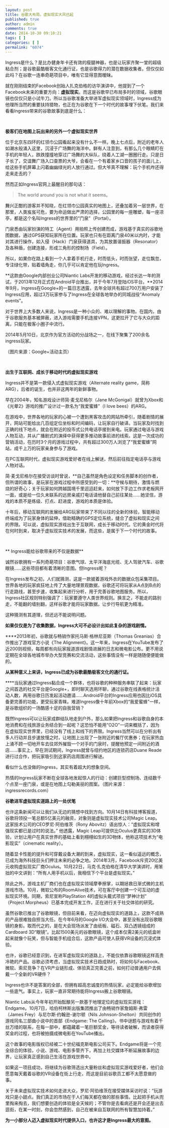 ```yaml
---
layout: post
title: 谷歌大布局，虚拟现实大风已起
published: true
author: admin
comments: true
date: 2014-10-30 09:10:21
tags: [ ]
categories: [ ]
permalink: "6074"
---
```

Ingress是什么？是比办健身年卡还有效的瘦腿神器，也是让玩家齐聚一堂的超级粘合剂；是谷歌最酷极客文化通行证，也是谷歌得力的潜在数据收集者。但仅仅如此吗？在谷歌一连串奇葩项目中，唯有它显得意图暧昧。

就在刚刚结束的Facebook创始人扎克伯格的访华演讲中，他提到了一个Facebook未来的重要方向：**虚拟现实**。而这是谷歌早已布局多时的领域，谷歌眼镜也仅仅只是小试牛刀。所以当谷歌准备大举进军虚拟现实领域时，Ingress成为他理所当然的重要扶持猎物，也正在为谷歌在下一个时代的故事埋下伏笔。我们来看看Ingress带来的谷歌故事到底是什么：

&nbsp;

**极客们在地图上玩出来的另外一个虚拟现实世界**

位于北京东四环的红领巾公园看起来没有什么不一样。晚上七点后，附近的老年人如潮水般涌入这里，沉浸于广场舞的海洋中。鲜有人注意到，有那么几个眼睛盯在手机的年轻人，跌跌撞撞地穿过广场舞的大纵队，绕着人工湖一圈圈行走。只是日子长了，交谊舞广场入口查票的大爷，会看在一个有着家乡口音的孩子的面儿上，给这些手机屏幕上闪着幽幽绿光的人放行通过。但大爷真不理解：玩个手机咋还得走来走去的？

然而正如Ingress官网上最醒目的那句话：

> The world around you is not what it seems。

舞兴正酣的游客并不知晓，在红领巾公园真实的地图上，还叠加着另一层世界，在那里，人类岌岌可危，要为命运做出严肃的选择，公园里的每一座雕塑，每一座凉亭，都是这个名叫Ingress的世界里的“门泉”（Portal）。

门泉悉由玩家扮演的特工（Agent）用拍照上传创建而成，游戏基于真实的谷歌地图数据，通过GPS获知玩家所在位置。玩家也只有在距离门泉40米以内时，才能对其进行操作，如入侵（Hack）门泉获得道具，为其放置谐振器（Resonator）及各种盾，创建连接，形成三角形的控制场（Field）。

所以，如果你在路上看到一个人拿着手机行走，时而低头，时而张望，走位飘忽，专注绿化带，贴着墙角走，你几乎可以肯定他在玩Ingress。

**这款由Google内部创业公司Niantic Labs开发的移动游戏，经过长达一年的测试，于2013年12月正式在Android平台推出，并于今年7月登陆iOS平台。**2014年9月，Ingress在Google+的一篇日志透露，去年全球共有超过700万用户安装了Ingress应用，超过3万玩家参与了Ingress在全球各地举办的同城战役“Anomaly events”。

对于世界上大多数人来说，Ingress是一种小众的、难以理解的事物。在国内，由于谷歌服务基本被屏蔽，进入游戏需要手机连接VPN，这更拉开了它与大众的距离，只能在极客小圈子中流行。



2014年5月10日，北京作为官方活动的分战场之一，在线下聚集了200余名ingress玩家。
  
（图片来源：Google+活动主页）

&nbsp;

**出生于互联网、成长于移动时代的虚拟现实游戏**

Ingress并不是第一款侵入式虚拟现实游戏（Alternate reality game，简称ARG），后者的诞生，也并非这两年的新鲜事物。

早在2004年，知名游戏设计师简·麦戈尼格尔（Jane McGonigal）就曾为Xbox和《光晕2》游戏的推广设计过一款名为“我爱蜜蜂”（I love bees）的ARG。

在游戏中，世界各地的玩家的心被一个遭到黑客攻击的网站所牵引，随着剧情的展开，网站可能给出几百组定位坐标和时间编码，让玩家自行破译。当玩家及时找到正确的线下地点，就会在附近的投币式公共电话亭接到来电。玩家通过电话与游戏人物互动，并从广播剧式的演绎中获得更多推动故事前进的线索。这是一次成功的营销活动，在历时3个月的游戏过程中，共有超过300万人浏览了“我爱蜜蜂”网站，成千上万的玩家亲身参与了游戏。


  在PC互联网时代，虚拟现实游戏爱好者在线上解谜，然后前往指定电话亭与游戏人物对话。


简·麦戈尼格尔在接受访谈时曾说，**自己虽然是角色设定和任务脚本的创作者，但所谓的故事，是玩家在游戏过程中所感受到的一切：**守候与期待，激情与燃烧的好奇心；关于玩家如何跨越国境千里迢迢赶来，如何放下手边工作求老板网开一面，或是给一位久未联系的远房亲戚打电话请他替自己前往某处……她坚信，游戏的本质不是练级、打点、赶进度，游戏的本质是体验。

十年后，移动互联网的发展给ARG玩家带来了不同以往的全新的体验，智能移动终端成为了玩家身体的延伸，借助精确的GPS定位系统，缝合了虚拟和现实之间的界限。可以说，虚拟现实游戏出生于互联网，成长于移动时代。它的黄金时代将在何时到来，取决于虚拟现实技术的发展，而这些，是属于下一个时代的故事。

&nbsp;

** Ingress能给谷歌带来的不仅是数据**

诚然谷歌拥有一系列奇葩项目：谷歌气球、太平洋海底光缆、无人驾驶汽车、谷歌眼镜……这些项目都有着清晰的意图。但Ingress呢？

在Ingress发布之初，人们就猜测，这是一款披着游戏外衣的数据众包采集项目。世界各地的玩家疯狂地上传了大量地理景观数据，谷歌还可将玩家从A点到B点的行走路线，甚至步速，收集起来进行分析，用于完善谷歌地图服务。所以，Ingress社区规则特别强调了：玩家要遵守人类世界规则。换言之，不能走的路别走，不能翻的墙别翻，这样谷歌才能将玩家数据，让步行导航更为精准。

这种猜测有其道理，但还远不能说明问题。

**如果仅仅是为了收集数据，Ingress大可不必设计出如此复杂的游戏剧情。**

****2013年初，谷歌就与畅销作家托马斯·格林尼亚斯（Thomas Greanias）合作推出了游戏官方小说《The Alignment》。这一年来，Ingress在YouTube发布了近200则视频，每周都有向玩家报道游戏剧情进展的日志和微电影公布。更不用说定期在全球各地城市举办大型竞赛和交流活动，这些事情没有一样是随随便便能做的。

**从某种意义上来讲，Ingress已成为谷歌最酷极客文化的通行证。**

****当玩家通过Ingress黏合成一个群体，也将谷歌的种种服务串联了起来：玩家之间首选的社交平台是Google+，即时聊天选用环聊，通过谷歌在线表格统计活动人数，再用谷歌日历发起活动邀请……Android平台的Ingress应用也因比iOS具备更完善的功能，更受玩家青睐。难道Ingress像十年前Xbox的“我爱蜜蜂”一样，是谷歌组织的一场酷感十足的自我营销？

既然Ingress可以让玩家成群结队地走到户外，那么如果把Ingress和谷歌自身的本地消费和在线旅游业务结合到一起呢？这恐怕不能用“O2O”一词来概括了，因为在虚拟现实世界里，已经没有了线上和线下的界限。Ingress当然可以在分析出有多人行动并且步速放慢之时，让地图上出现了一张附近的餐厅优惠券；在玩家热血上涌不顾一切地开车去往郊外摧毁一个对手的门泉时，提醒他预定一间附近的酒店……事实上，早在测试期间，Ingress就曾与纽约地区的连锁药店Duane Reade进行过合作，把玩家吸引到这家药店周围进行解谜。

看似什么也没做的Ingress，其实有着超大的想象空间。



热情的Ingress玩家不断在全球各地发起惊人的行动：创建巨型控制场、连结数千个点至一座门泉，或是在地图上勾勒美丽的图案。（图片来源：ingressrecords.com）

**谷歌进军虚拟现实道路上的一处伏笔**

也许这条新闻可以让我们从无边的猜想中找到方向。10月14日有科技博客报道，谷歌将领投一笔总额5亿美元的融资，对象则是虚拟现实技术公司Magic Leap。这家技术公司的CEO罗尼·阿伯维茨（Rony Abovitz）语出惊人：“虚拟现实和增强现实都已是过时的说法。” 他透露，Magic Leap可提供比Oculus更真实的3D体验，计划让用户在真实世界的基础上看到栩栩如生的3D物体，他称这项技术为“电影现实”（cinematic reality）。

随着显卡性能的提升和可穿戴设备大潮的到来，虚拟现实，这一看似遥远的概念，已成为海外科技巨头们押注未来的必争之地。2014年3月，Facebook斥资20亿美元收购虚拟现实厂商Oculus。10月22日，马克·扎克伯格在清华大学演讲时，用笨拙的中文讲到：“所有人用手机以后，我相信下个平台是虚拟现实。”

除此之外，游戏主机厂商们也在虚拟现实领域摩拳擦掌，以期拯救日渐式微的主机游戏市场。10月，微软公布的RoomAlive技术，可在客厅中创建一个可互动的虚拟现实环境。同期，索尼宣称PlayStation 4的虚拟头戴式项目“梦神计划” （Project Morpheus）已基本完成开发工作，正在进行关于社交体验的研究。

虽然谷歌已推出了谷歌眼镜，但目前来看，在迈向虚拟现实的道路上，这款不成熟的产品很难独自担当大任。在今年6月的Google I/O大会中，甚至没有出现谷歌眼镜的身影。取而代之的，是在大会现场派发了由纸板、磁石、双凸透镜组成的Cardboard 3D“眼镜”。比起1500美元的谷歌眼镜，这个成本仅需2美元的纸盒听起来就像个玩笑，但与智能手机组合后，这款产品可使人获得VR设备的沉浸式体验。

也许，谷歌已经意识到，在进军虚拟现实的道路上，不能仅依靠谷歌眼镜这样高贵冷艳的产品。谷歌必须考虑，当虚拟现实技术日趋成熟时，将如何与Facebook、微软、索尼竞争？在VR产业链形成、体验真正完善之前，如何打动普通用户去佩戴一个全新的VR硬件？

Ingress也许不是答案的全部，但拥有超高忠诚度的热情玩家，必定能给谷歌增加一些底气。事实上，玩家一直非常期待能将Ingress搬上谷歌眼镜。

Niantic Labs从今年年初开始酝酿另一款基于地理定位的虚拟现实游戏：Endgame。10月7日，哈伯柯林斯出版集团推出了由畅销作家詹姆斯·弗雷（James Frey）与尼尔斯·约翰逊-谢尔顿（Nils Johnson-Shelton）共同创作的游戏同名三部曲小说中的首部《Endgame: The Calling》。书中谜题与游戏有着千丝万缕的联系，在每一部中，都蕴藏着一笔巨额奖金，等待读者破解，而读者获得奖金的过程，也将被拍摄成微电影在YouTube播出。

这个故事的电影版权已经被二十世纪福克斯电影公司买下。Endgame将是一个完全综合的体验，小说、游戏、电影多管齐下，再加上社交媒体不断延展故事的边界，让玩家真正感到自己生活在游戏世界中。

如果这一项目成功，将继续为谷歌筛选出大量粉丝和虚拟现实游戏爱好者，他们会愿意每天戴着谷歌的VR设备在街上行走，而这是目前谷歌员工都不太愿意做的事。

关于未来虚拟现实技术如何走进大众，罗尼·阿伯维茨在接受媒体采访时说：“玩游戏只是小甜点。我们真正的市场在于人们每天都在做的那些事情。比起把手机从兜里掏来掏去，我们想要创造的体验是全天候的；不管你是去看病还是开会还是出去逛街，在某一时刻，你会忽然感到，自己在被来自互联网的所有智慧加持着。”

**为一小部分人迈入虚拟现实时代提供入口，也许这才是Ingress最大的意图。**